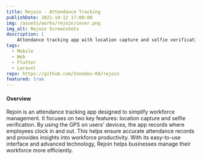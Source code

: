 ```yaml
---
title: Rejoin - Attendance Tracking
publishDate: 2021-10-12 17:00:00
img: /assets/works/rejoin/cover.png
img_alt: Rejoin Screenshots
description: |
    Attendance tracking app with location capture and selfie verification. It uses device GPS to capture where an employee is clocking in and out.
tags:
  - Mobile
  - Web
  - Flutter
  - Laravel
repo: https://github.com/Innodev-K8/rejoin
featured: true
---
```


#### Overview

Rejoin is an attendance tracking app designed to simplify workforce management. It focuses on two key features: location capture and selfie verification. By using the GPS on users' devices, the app records where employees clock in and out. This helps ensure accurate attendance records and provides insights into workforce productivity. With its easy-to-use interface and advanced technology, Rejoin helps businesses manage their workforce more efficiently.